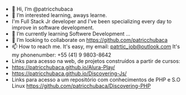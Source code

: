 - 👋 Hi, I’m @patricchubaca
- 👀  I’m interested learning, aways learne.
- I'm Full Stack Jr developer and I've been specializing every day to improve in software development.
- 🌱 I’m currently learning Softwere Development ...
- 💞️ I’m looking to collaborate on https://github.com/patricchubaca
- 📫 How to reach me. It's easy, my email: patrtic_job@outlook.com It's my phonenumber: +55 (41) 9 9803-8642
- Links para acesso na web, de projetos construídos a partir de cursos:
- https://patricchubaca.github.io/Alura-Play/
- https://patricchubaca.github.io/Discovering-Js/
- Links para acesso a um repositório com conhecimentos de PHP e S.O Linux  https://github.com/patricchubaca/Discovering-PHP

<!---
patricchubaca/patricchubaca is a ✨ special ✨ repository because its `README.md` (this file) appears on your GitHub profile.
You can click the Preview link to take a look at your changes.
--->
